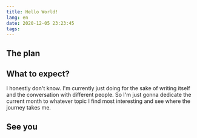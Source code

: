 ```yaml
---
title: Hello World!
lang: en
date: 2020-12-05 23:23:45
tags:
---
```




## The plan


## What to expect?
I honestly don't know. I'm currently just doing for the sake of writing itself and the conversation with different people. So I'm just gonna dedicate the current month to whatever topic I find most interesting and see where the journey takes me.

## See you


